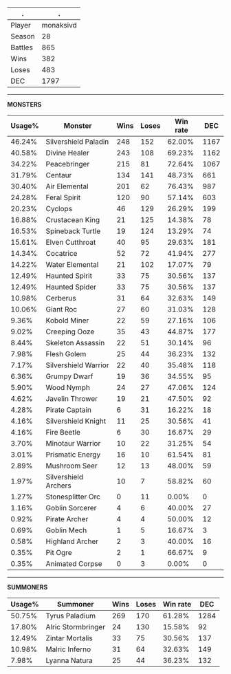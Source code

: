 .|.
|-|-
Player|monaksivd
Season|28
Battles|865
Wins|382
Loses|483
DEC|1797

---
**MONSTERS**

Usage%|Monster|Wins|Loses|Win rate|DEC|
-|-|-|-|-|-|
46.24%|Silvershield Paladin|248|152|62.00%|1167|
40.58%|Divine Healer|243|108|69.23%|1162|
34.22%|Peacebringer|215|81|72.64%|1067|
31.79%|Centaur|134|141|48.73%|661|
30.40%|Air Elemental|201|62|76.43%|987|
24.28%|Feral Spirit|120|90|57.14%|603|
20.23%|Cyclops|46|129|26.29%|199|
16.88%|Crustacean King|21|125|14.38%|78|
16.53%|Spineback Turtle|19|124|13.29%|74|
15.61%|Elven Cutthroat|40|95|29.63%|181|
14.34%|Cocatrice|52|72|41.94%|277|
14.22%|Water Elemental|21|102|17.07%|79|
12.49%|Haunted Spirit|33|75|30.56%|137|
12.49%|Haunted Spider|33|75|30.56%|137|
10.98%|Cerberus|31|64|32.63%|149|
10.06%|Giant Roc|27|60|31.03%|128|
9.36%|Kobold Miner|22|59|27.16%|106|
9.02%|Creeping Ooze|35|43|44.87%|177|
8.44%|Skeleton Assassin|22|51|30.14%|96|
7.98%|Flesh Golem|25|44|36.23%|132|
7.17%|Silvershield Warrior|22|40|35.48%|118|
6.36%|Grumpy Dwarf|19|36|34.55%|95|
5.90%|Wood Nymph|24|27|47.06%|124|
4.62%|Javelin Thrower|19|21|47.50%|92|
4.28%|Pirate Captain|6|31|16.22%|18|
4.16%|Silvershield Knight|11|25|30.56%|41|
4.16%|Fire Beetle|6|30|16.67%|29|
3.70%|Minotaur Warrior|10|22|31.25%|54|
3.01%|Prismatic Energy|16|10|61.54%|81|
2.89%|Mushroom Seer|12|13|48.00%|59|
1.97%|Silvershield Archers|10|7|58.82%|60|
1.27%|Stonesplitter Orc|0|11|0.00%|0|
1.16%|Goblin Sorcerer|4|6|40.00%|27|
0.92%|Pirate Archer|4|4|50.00%|12|
0.69%|Goblin Mech|1|5|16.67%|3|
0.58%|Highland Archer|2|3|40.00%|16|
0.35%|Pit Ogre|2|1|66.67%|9|
0.35%|Animated Corpse|0|3|0.00%|0|

---
**SUMMONERS**

Usage%|Summoner|Wins|Loses|Win rate|DEC|
-|-|-|-|-|-|
50.75%|Tyrus Paladium|269|170|61.28%|1284|
17.80%|Alric Stormbringer|24|130|15.58%|92|
12.49%|Zintar Mortalis|33|75|30.56%|137|
10.98%|Malric Inferno|31|64|32.63%|149|
7.98%|Lyanna Natura|25|44|36.23%|132|

